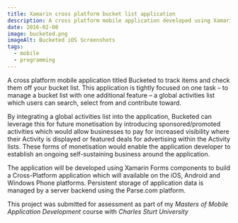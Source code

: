 ```yaml
---
title: Xamarin cross platform bucket list application
description: A cross platform mobile application developed using Xamarin and Parse.com
date: 2016-02-08
image: bucketed.png
imageAlt: Bucketed iOS Screenshots
tags:
  - mobile
  - programming
---
```


A cross platform mobile application titled Bucketed to track items and check them off your bucket list. This application is tightly focused on one task – to manage a bucket list with one additional feature – a global activities list which users can search, select from and contribute toward. 

By integrating a global activities list into the application, Bucketed can leverage this for future monetisation by introducing sponsored/promoted activities which would allow businesses to pay for increased visibility where their Activity is displayed or featured deals for advertising within the Activity lists. These forms of monetisation would enable the application developer to establish an ongoing self-sustaining business around the application. 

The application will be developed using Xamarin Forms components to build a Cross-Platform application which will available on the iOS, Android and Windows Phone platforms. Persistent storage of application data is managed by a server backend using the Parse.com platform.

This project was submitted for assessment as part of my *Masters of Mobile Application Development* course with *Charles Sturt University*
